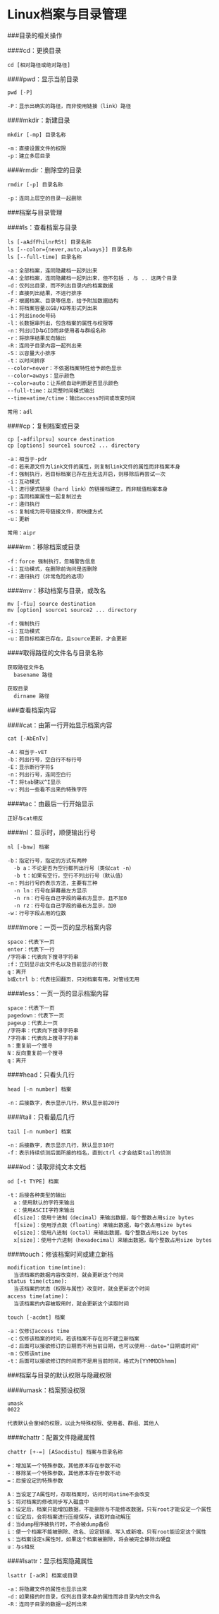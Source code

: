 # Linux档案与目录管理

###目录的相关操作

####cd：更换目录

```
cd [相对路径或绝对路径]
```

####pwd：显示当前目录

```
pwd [-P]

-P：显示出确实的路径，而非使用链接（link）路径
```

####mkdir：新建目录

```
mkdir [-mp] 目录名称

-m：直接设置文件的权限
-p：建立多层目录
```

####rmdir：删除空的目录

```
rmdir [-p] 目录名称

-p：连同上层空的目录一起删除
```

###档案与目录管理

####ls：查看档案与目录

```
ls [-aAdfFhilnrRSt] 目录名称
ls [--color={never,auto,always}] 目录名称
ls [--full-time] 目录名称

-a：全部档案，连同隐藏档一起列出来                     
-A：全部档案，连同隐藏档一起列出来，但不包括 . 与 .. 这两个目录
-d：仅列出目录，而不列出目录内的档案数据
-f：直接列出结果，不进行排序
-F：根据档案、目录等信息，给予附加数据结构
-h：将档案容量以GB/KB等形式列出来
-i：列出inode号码
-l：长数据串列出，包含档案的属性与权限等
-n：列出UID与GID而非使用者与群组名称
-r：将排序结果反向输出
-R：连同子目录内容一起列出来
-S：以容量大小排序
-t：以时间排序
--color=never：不依据档案特性给予颜色显示
--color=aways：显示颜色
--color=auto：让系统自动判断是否显示颜色
--full-time：以完整时间模式输出
--time=atime/ctime：输出access时间或改变时间

常用：adl
```

####cp：复制档案或目录

```
cp [-adfilprsu] source destination
cp [options] source1 source2 ... directory

-a：相当于-pdr
-d：若来源文件为link文件的属性，则复制link文件的属性而非档案本身
-f：强制执行，若目标档案已存在且无法开启，则移除后再尝试一次
-i：互动模式
-l：进行硬式链接（hard link）的链接档建立，而非赋值档案本身
-p：连同档案属性一起复制过去
-r：递归执行
-s：复制成为符号链接文件，即快捷方式
-u：更新

常用：aipr
```

####rm：移除档案或目录

```
-f：force 强制执行，忽略警告信息
-i：互动模式，在删除前询问是否删除
-r：递归执行（非常危险的选项）
```

####mv：移动档案与目录，或改名

```
mv [-fiu] source destination
mv [option] source1 source2 ... directory

-f：强制执行
-i：互动模式
-u：若目标档案已存在，且source更新，才会更新
```

####取得路径的文件名与目录名称

```
获取路径文件名
  basename 路径
  
获取目录
  dirname 路径
```

###查看档案内容

####cat：由第一行开始显示档案内容

```
cat [-AbEnTv]

-A：相当于-vET
-b：列出行号，空白行不标行号
-E：显示断行字符$
-n：列出行号，连同空白行
-T：将tab键以^I显示
-v：列出一些看不出来的特殊字符
```

####tac：由最后一行开始显示

```
正好与cat相反
```

####nl：显示时，顺便输出行号

```
nl [-bnw] 档案

-b：指定行号，指定的方式有两种
  -b a：不论是否为空行都列出行号（类似cat -n）
  -b t：如果有空行，空行不列出行号（默认值）
-n：列出行号的表示方法，主要有三种
  -n ln：行号在屏幕最左方显示
  -n rn：行号在自己字段的最右方显示，且不加0
  -n rz：行号在自己字段的最右方显示，加0
-w：行号字段占用的位数
```

####more：一页一页的显示档案内容

```
space：代表下一页
enter：代表下一行
/字符串：代表向下搜寻字符串
:f：立刻显示出文件名以及目前显示的行数
q：离开
b或ctrl b：代表往回翻页，只对档案有用，对管线无用
```

####less：一页一页的显示档案内容

```
space：代表下一页
pagedown：代表下一页
pageup：代表上一页
/字符串：代表向下搜寻字符串
?字符串：代表向上搜寻字符串
n：重复前一个搜寻
N：反向重复前一个搜寻
q：离开
```

####head：只看头几行

```
head [-n number] 档案

-n：后接数字，表示显示几行，默认显示前20行
```

####tail：只看最后几行

```
tail [-n number] 档案

-n：后接数字，表示显示几行，默认显示10行
-f：表示持续侦测后面所接的档名，直到ctrl c才会结束tail的侦测
```

####od：读取非纯文本文档

```
od [-t TYPE] 档案

-t：后接各种类型的输出
  a：使用默认的字符来输出
  c：使用ASCII字符来输出
  d[size]：使用十进制（decimal）来输出数据，每个整数占用size bytes
  f[size]：使用浮点数（floating）来输出数据，每个数占用size bytes
  o[size]：使用八进制（octal）来输出数据，每个整数占用size bytes
  x[size]：使用十六进制（hexadecimal）来输出数据，每个整数占用size bytes
```

####touch：修该档案时间或建立新档

```
modification time(mtine):
  当该档案的数据内容改变时，就会更新这个时间
status time(ctime):
  当该档案的状态（权限与属性）改变时，就会更新这个时间
access time(atime)：
  当该档案的内容被取用时，就会更新这个读取时间
  
touch [-acdmt] 档案
 
-a：仅修订access time
-c：仅修该档案的时间，若该档案不存在则不建立新档案
-d：后面可以接欲修订的日期而不用当前日期，也可以使用--date="日期或时间"
-m：仅修该mtime
-t：后面可以接欲修订的时间而不是用当前时间，格式为[YYMMDDhhmm]
```

###档案与目录的默认权限与隐藏权限

####umask：档案预设权限

```
umask
0022

代表默认会拿掉的权限，以此为特殊权限、使用者、群组、其他人
```

####chattr：配置文件隐藏属性

```
chattr [+-=] [ASacdistu] 档案与目录名称

+：增加某一个特殊参数，其他原本存在参数不动
-：移除某一个特殊参数，其他原本存在参数不动
=：后接设定的特殊参数

A：当设定了A属性时，存取档案时，访问时间atime不会改变
S：将对档案的修改同步写入磁盘中
a：设定后，档案只能增加数据，不能删除与不能修改数据，只有root才能设定一个属性
c：设定后，会将档案进行压缩保存，读取时自动解压
d：当dump程序被执行时，不会被dump备份
i：使一个档案不能被删除、改名、设定链接、写入或新增。只有root能设定这个属性
s：当档案设定s属性时，如果这个档案被删除，将会被完全移除出硬盘
u：与s相反
```

####lsattr：显示档案隐藏属性

```
lsattr [-adR] 档案或目录

-a：将隐藏文件的属性也显示出来
-d：如果接的时目录，仅列出目录本身的属性而非目录内的文件名
-R：连同子目录的数据一起列出来
```


















